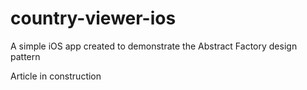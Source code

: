 # country-viewer-ios

A simple iOS app created to demonstrate the Abstract Factory design pattern

Article in construction
